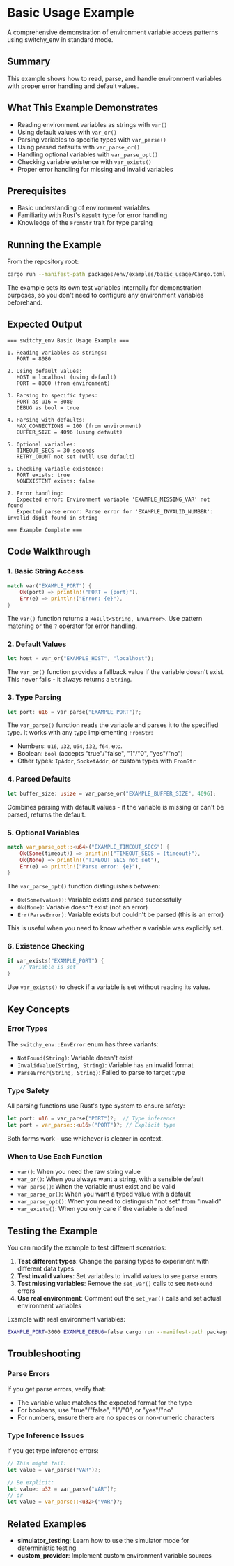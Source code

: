 # Basic Usage Example

A comprehensive demonstration of environment variable access patterns using switchy_env in standard mode.

## Summary

This example shows how to read, parse, and handle environment variables with proper error handling and default values.

## What This Example Demonstrates

- Reading environment variables as strings with `var()`
- Using default values with `var_or()`
- Parsing variables to specific types with `var_parse()`
- Using parsed defaults with `var_parse_or()`
- Handling optional variables with `var_parse_opt()`
- Checking variable existence with `var_exists()`
- Proper error handling for missing and invalid variables

## Prerequisites

- Basic understanding of environment variables
- Familiarity with Rust's `Result` type for error handling
- Knowledge of the `FromStr` trait for type parsing

## Running the Example

From the repository root:

```bash
cargo run --manifest-path packages/env/examples/basic_usage/Cargo.toml
```

The example sets its own test variables internally for demonstration purposes, so you don't need to configure any environment variables beforehand.

## Expected Output

```
=== switchy_env Basic Usage Example ===

1. Reading variables as strings:
   PORT = 8080

2. Using default values:
   HOST = localhost (using default)
   PORT = 8080 (from environment)

3. Parsing to specific types:
   PORT as u16 = 8080
   DEBUG as bool = true

4. Parsing with defaults:
   MAX_CONNECTIONS = 100 (from environment)
   BUFFER_SIZE = 4096 (using default)

5. Optional variables:
   TIMEOUT_SECS = 30 seconds
   RETRY_COUNT not set (will use default)

6. Checking variable existence:
   PORT exists: true
   NONEXISTENT exists: false

7. Error handling:
   Expected error: Environment variable 'EXAMPLE_MISSING_VAR' not found
   Expected parse error: Parse error for 'EXAMPLE_INVALID_NUMBER': invalid digit found in string

=== Example Complete ===
```

## Code Walkthrough

### 1. Basic String Access

```rust
match var("EXAMPLE_PORT") {
    Ok(port) => println!("PORT = {port}"),
    Err(e) => println!("Error: {e}"),
}
```

The `var()` function returns a `Result<String, EnvError>`. Use pattern matching or the `?` operator for error handling.

### 2. Default Values

```rust
let host = var_or("EXAMPLE_HOST", "localhost");
```

The `var_or()` function provides a fallback value if the variable doesn't exist. This never fails - it always returns a `String`.

### 3. Type Parsing

```rust
let port: u16 = var_parse("EXAMPLE_PORT")?;
```

The `var_parse()` function reads the variable and parses it to the specified type. It works with any type implementing `FromStr`:

- Numbers: `u16`, `u32`, `u64`, `i32`, `f64`, etc.
- Boolean: `bool` (accepts "true"/"false", "1"/"0", "yes"/"no")
- Other types: `IpAddr`, `SocketAddr`, or custom types with `FromStr`

### 4. Parsed Defaults

```rust
let buffer_size: usize = var_parse_or("EXAMPLE_BUFFER_SIZE", 4096);
```

Combines parsing with default values - if the variable is missing or can't be parsed, returns the default.

### 5. Optional Variables

```rust
match var_parse_opt::<u64>("EXAMPLE_TIMEOUT_SECS") {
    Ok(Some(timeout)) => println!("TIMEOUT_SECS = {timeout}"),
    Ok(None) => println!("TIMEOUT_SECS not set"),
    Err(e) => println!("Parse error: {e}"),
}
```

The `var_parse_opt()` function distinguishes between:

- `Ok(Some(value))`: Variable exists and parsed successfully
- `Ok(None)`: Variable doesn't exist (not an error)
- `Err(ParseError)`: Variable exists but couldn't be parsed (this is an error)

This is useful when you need to know whether a variable was explicitly set.

### 6. Existence Checking

```rust
if var_exists("EXAMPLE_PORT") {
    // Variable is set
}
```

Use `var_exists()` to check if a variable is set without reading its value.

## Key Concepts

### Error Types

The `switchy_env::EnvError` enum has three variants:

- `NotFound(String)`: Variable doesn't exist
- `InvalidValue(String, String)`: Variable has an invalid format
- `ParseError(String, String)`: Failed to parse to target type

### Type Safety

All parsing functions use Rust's type system to ensure safety:

```rust
let port: u16 = var_parse("PORT")?;  // Type inference
let port = var_parse::<u16>("PORT")?; // Explicit type
```

Both forms work - use whichever is clearer in context.

### When to Use Each Function

- `var()`: When you need the raw string value
- `var_or()`: When you always want a string, with a sensible default
- `var_parse()`: When the variable must exist and be valid
- `var_parse_or()`: When you want a typed value with a default
- `var_parse_opt()`: When you need to distinguish "not set" from "invalid"
- `var_exists()`: When you only care if the variable is defined

## Testing the Example

You can modify the example to test different scenarios:

1. **Test different types**: Change the parsing types to experiment with different data types
2. **Test invalid values**: Set variables to invalid values to see parse errors
3. **Test missing variables**: Remove the `set_var()` calls to see `NotFound` errors
4. **Use real environment**: Comment out the `set_var()` calls and set actual environment variables

Example with real environment variables:

```bash
EXAMPLE_PORT=3000 EXAMPLE_DEBUG=false cargo run --manifest-path packages/env/examples/basic_usage/Cargo.toml
```

## Troubleshooting

### Parse Errors

If you get parse errors, verify that:

- The variable value matches the expected format for the type
- For booleans, use "true"/"false", "1"/"0", or "yes"/"no"
- For numbers, ensure there are no spaces or non-numeric characters

### Type Inference Issues

If you get type inference errors:

```rust
// This might fail:
let value = var_parse("VAR")?;

// Be explicit:
let value: u32 = var_parse("VAR")?;
// or
let value = var_parse::<u32>("VAR")?;
```

## Related Examples

- **simulator_testing**: Learn how to use the simulator mode for deterministic testing
- **custom_provider**: Implement custom environment variable sources
